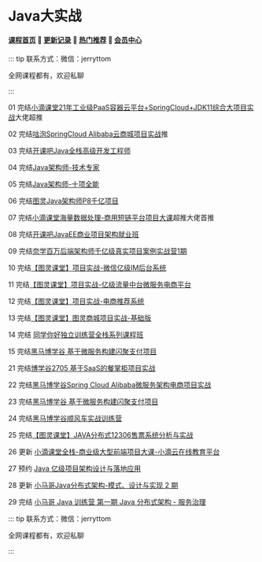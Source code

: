 # Java大实战

#### [**课程首页**](../../README.md) 💖 [**更新记录**](./gxjl-2024.md) 💖 [**热门推荐**](./rmtj.md) 💖 [**会员中心**](./vip.md)

::: tip
联系方式：微信：jerryttom

全网课程都有，欢迎私聊

 

:::

01 完结[小滴课堂21年工业级PaaS容器云平台+SpringCloud+JDK11综合大项目实战](https://xdclass.net/#/coursedetail?video_id=62)大佬超推

02 完结[咕泡SpringCloud Alibaba云商城项目实战](https://ke.gupaoedu.cn/course/detail/1015)推

03 完结[开课吧Java全栈高级开发工程师](https://www.kaikeba.com/course/vip/579)

04 完结[Java架构师-技术专家](https://class.imooc.com/javaarchitect#Anchor)

05 完结[Java架构师-十项全能](https://class.imooc.com/sale/javaalmighty)

06 完结[图灵Java架构师P8千亿项目](https://ke.qq.com/course/231516#term_id=103589235)

07 完结[小滴课堂海量数据处理-商用短链平台项目大课](https://xdclass.net/#/coursedetail?video_id=71)超推大佬首推

08 完结[开课吧JavaEE商业项目架构就业班](https://www.kaikeba.com/course/vip/297)

09 完结[奈学百万后端架构师千亿级真实项目案例实战营1期](https://e.naixuejiaoyu.com/detail/term_6199f566e5e17_2APHdJ/25)

10 完结[【图灵课堂】项目实战-微信亿级IM后台系统](https://vip.tulingxueyuan.cn/detail/p_6183c805e4b0c005c98e7dd0/6)

11 完结[【图灵课堂】项目实战-亿级流量中台微服务电商平台](https://vip.tulingxueyuan.cn/detail/p_6183c776e4b0bab3cb79952a/6)

12 完结[【图灵课堂】项目实战-电商推荐系统](https://vip.tulingxueyuan.cn/detail/p_6183c7b2e4b07ededa9b9021/6)

13 完结[【图灵课堂】图灵商城项目实战-基础版](https://vip.tulingxueyuan.cn/detail/p_6183c7b2e4b07ededa9b9021/6)

14 完结 [同学你好独立训练营全栈系列课程班](https://ke.qq.com/course/5295656)

15 完结[黑马博学谷 基于微服务构建闪聚支付项目](https://www.boxuegu.com/promote/detail-2249.html)

21 完结[博学谷2705 基于SaaS的餐掌柜项目实战](https://www.boxuegu.com/course/detail-2705.html)

22 完结[黑马博学谷Spring Cloud Alibaba微服务架构电商项目实战](https://www.boxuegu.com/promote/detail-2870.html)

23 完结[黑马博学谷 基于微服务构建闪聚支付项目](https://www.boxuegu.com/promote/detail-2249.html)

24 完结[黑马博学谷顺风车实战训练营](https://www.boxuegu.com/promote/outline-4334.html)

25 完结[【图灵课堂】JAVA分布式12306售票系统分析与实战](https://vip.tulingxueyuan.cn/detail/p_62bc34dce4b00a4f371fef40/6)

26 更新 [小滴课堂全栈-商业级大型前端项目大课-小滴云在线教育平台](https://xdclass.net/videoDetailsPage?id=84)

27 预约 [Java 亿级项目架构设计与落地应用](https://class.imooc.com/sale/project)

28 更新 [小马哥Java分布式架构-模式、设计与实现 2 期](https://apprnzlvz344455.h5.xiaoeknow.com/v1/goods/goods_detail/course_2JiKduWEsSYabs5nn21IcpIm2YQ)

29 完结 [小马哥 Java 训练营 第一期 Java 分布式架构 - 服务治理](https://mztp.yuque.com/docs/share/3b9d972e-8620-4209-83d6-d9186123f4ee)

::: tip
联系方式：微信：jerryttom

全网课程都有，欢迎私聊

 

:::